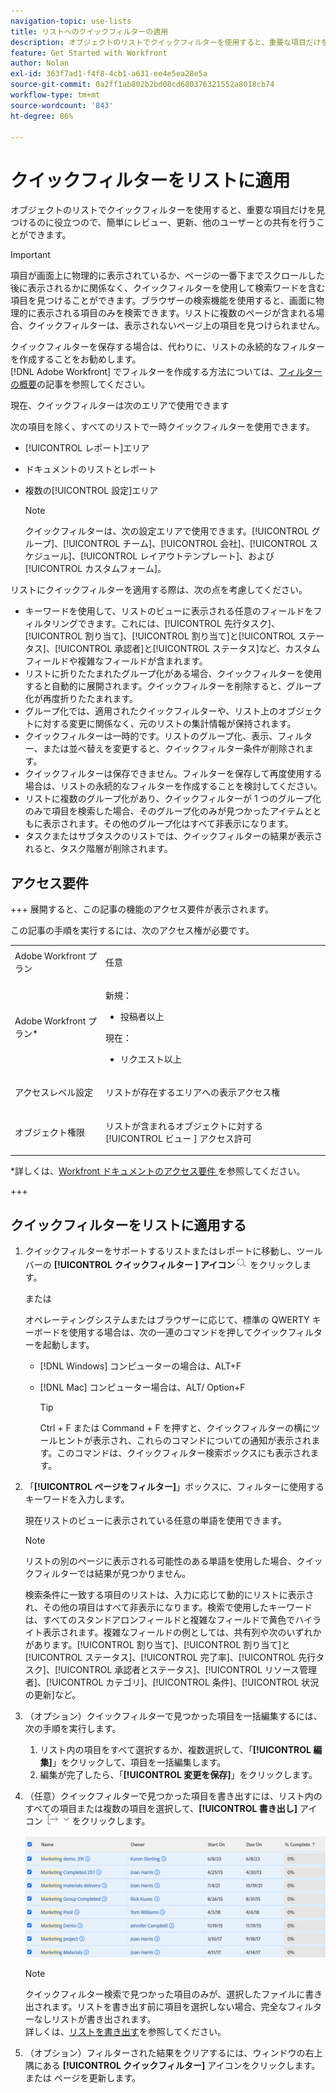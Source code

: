 ```yaml
---
navigation-topic: use-lists
title: リストへのクイックフィルターの適用
description: オブジェクトのリストでクイックフィルターを使用すると、重要な項目だけを見つけるのに役立つので、簡単にレビュー、更新、他のユーザーとの共有を行うことができます。
feature: Get Started with Workfront
author: Nolan
exl-id: 363f7ad1-f4f8-4cb1-a631-ee4e5ea28e5a
source-git-commit: 0a2ff1ab802b2bd08cd680376321552a8018cb74
workflow-type: tm+mt
source-wordcount: '843'
ht-degree: 86%

---
```


# クイックフィルターをリストに適用

<!--Audited:11/2024-->

オブジェクトのリストでクイックフィルターを使用すると、重要な項目だけを見つけるのに役立つので、簡単にレビュー、更新、他のユーザーとの共有を行うことができます。

>[!IMPORTANT]
>
>項目が画面上に物理的に表示されているか、ページの一番下までスクロールした後に表示されるかに関係なく、クイックフィルターを使用して検索ワードを含む項目を見つけることができます。ブラウザーの検索機能を使用すると、画面に物理的に表示される項目のみを検索できます。リストに複数のページが含まれる場合、クイックフィルターは、表示されないページ上の項目を見つけられません。

クイックフィルターを保存する場合は、代わりに、リストの永続的なフィルターを作成することをお勧めします。\
[!DNL Adobe Workfront] でフィルターを作成する方法については、[フィルターの概要](../../../reports-and-dashboards/reports/reporting-elements/filters-overview.md)の記事を参照してください。

現在、クイックフィルターは次のエリアで使用できます


次の項目を除く、すべてのリストで一時クイックフィルターを使用できます。

* [!UICONTROL レポート]エリア
* ドキュメントのリストとレポート
* 複数の[!UICONTROL 設定]エリア

  >[!NOTE]
  >
  >クイックフィルターは、次の設定エリアで使用できます。[!UICONTROL グループ]、[!UICONTROL チーム]、[!UICONTROL 会社]、[!UICONTROL スケジュール]、[!UICONTROL レイアウトテンプレート]、および[!UICONTROL カスタムフォーム]。


リストにクイックフィルターを適用する際は、次の点を考慮してください。

* キーワードを使用して、リストのビューに表示される任意のフィールドをフィルタリングできます。これには、[!UICONTROL 先行タスク]、[!UICONTROL 割り当て]、[!UICONTROL 割り当て]と[!UICONTROL ステータス]、[!UICONTROL 承認者]と[!UICONTROL ステータス]など、カスタムフィールドや複雑なフィールドが含まれます。
* リストに折りたたまれたグループ化がある場合、クイックフィルターを使用すると自動的に展開されます。クイックフィルターを削除すると、グループ化が再度折りたたまれます。
* グループ化では、適用されたクイックフィルターや、リスト上のオブジェクトに対する変更に関係なく、元のリストの集計情報が保持されます。
* クイックフィルターは一時的です。リストのグループ化、表示、フィルター、または並べ替えを変更すると、クイックフィルター条件が削除されます。
* クイックフィルターは保存できません。フィルターを保存して再度使用する場合は、リストの永続的なフィルターを作成することを検討してください。
* リストに複数のグループ化があり、クイックフィルターが 1 つのグループ化のみで項目を検索した場合、そのグループ化のみが見つかったアイテムとともに表示されます。その他のグループ化はすべて非表示になります。
* タスクまたはサブタスクのリストでは、クイックフィルターの結果が表示されると、タスク階層が削除されます。

## アクセス要件

+++ 展開すると、この記事の機能のアクセス要件が表示されます。

この記事の手順を実行するには、次のアクセス権が必要です。

<table style="table-layout:auto"> 
 <col> 
 <col> 
 <tbody> 
  <tr> 
   <td role="rowheader">Adobe Workfront プラン</td> 
   <td> <p>任意</p> </td> 
  </tr> 
  <tr> 
   <td role="rowheader">Adobe Workfront プラン*</td> 
   <td> 
    <p>新規：</p>
   <ul><li><p>投稿者以上 </p></li>
   </ul>

<p>現在：</p>
   <ul><li><p>リクエスト以上</p></li>
    </ul></td> 
  </tr> 
  <tr> 
   <td role="rowheader">アクセスレベル設定</td> 
   <td> <p>リストが存在するエリアへの表示アクセス権</p></td> 
  </tr> 
  <tr> 
   <td role="rowheader">オブジェクト権限</td> 
   <td> <p>リストが含まれるオブジェクトに対する [!UICONTROL ビュー &#x200B;] アクセス許可</p>  </td> 
  </tr> 
 </tbody> 
</table>

*詳しくは、[Workfront ドキュメントのアクセス要件 ](/help/quicksilver/administration-and-setup/add-users/access-levels-and-object-permissions/access-level-requirements-in-documentation.md) を参照してください。

+++


## クイックフィルターをリストに適用する

1. クイックフィルターをサポートするリストまたはレポートに移動し、ツールバーの **[!UICONTROL クイックフィルター &#x200B;] アイコン**![ クイックフィルターアイコン ](assets/qs-quick-filter-icon.png) をクリックします。

   または

   オペレーティングシステムまたはブラウザーに応じて、標準の QWERTY キーボードを使用する場合は、次の一連のコマンドを押してクイックフィルターを起動します。

   * [!DNL Windows] コンピューターの場合は、ALT+F
   * [!DNL Mac] コンピューター場合は、ALT/ Option+F

     >[!TIP]
     >
     >Ctrl + F または Command + F を押すと、クイックフィルターの横にツールヒントが表示され、これらのコマンドについての通知が表示されます。このコマンドは、クイックフィルター検索ボックスにも表示されます。

1. 「**[!UICONTROL ページをフィルター]**」ボックスに、フィルターに使用するキーワードを入力します。

   現在リストのビューに表示されている任意の単語を使用できます。

   >[!NOTE]
   >
   >リストの別のページに表示される可能性のある単語を使用した場合、クイックフィルターでは結果が見つかりません。

   検索条件に一致する項目のリストは、入力に応じて動的にリストに表示され、その他の項目はすべて非表示になります。検索で使用したキーワードは、すべてのスタンドアロンフィールドと複雑なフィールドで黄色でハイライト表示されます。複雑なフィールドの例としては、共有列や次のいずれかがあります。[!UICONTROL 割り当て]、[!UICONTROL 割り当て]と[!UICONTROL ステータス]、[!UICONTROL 完了率]、[!UICONTROL 先行タスク]、[!UICONTROL 承認者とステータス]、[!UICONTROL リソース管理者]、[!UICONTROL カテゴリ]、[!UICONTROL 条件]、[!UICONTROL 状況の更新]など。

1. （オプション）クイックフィルターで見つかった項目を一括編集するには、次の手順を実行します。

   1. リスト内の項目をすべて選択するか、複数選択して、「**[!UICONTROL 編集]**」をクリックして、項目を一括編集します。
   1. 編集が完了したら、「**[!UICONTROL 変更を保存]**」をクリックします。

1. （任意）クイックフィルターで見つかった項目を書き出すには、リスト内のすべての項目または複数の項目を選択して、**[!UICONTROL 書き出し]** アイコン ![ 書き出しアイコン ](assets/export.png) をクリックします。

   ![select_all_projects_with_highlight__1_.png](assets/select-all-projects-with-highlight--1--350x173.png)

   >[!NOTE]
   >
   >クイックフィルター検索で見つかった項目のみが、選択したファイルに書き出されます。リストを書き出す前に項目を選択しない場合、完全なフィルターなしリストが書き出されます。\
   >詳しくは、[リストを書き出す](../../../workfront-basics/navigate-workfront/use-lists/export-lists.md)を参照してください。

1. （オプション）フィルターされた結果をクリアするには、ウィンドウの右上隅にある **[!UICONTROL クイックフィルター]** アイコンをクリックします。
または
ページを更新します。
